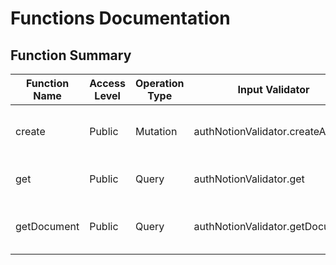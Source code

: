 # Functions Documentation

## Function Summary

| Function Name | Access Level | Operation Type | Input Validator               | Description                                                      |
|---------------|--------------|----------------|-------------------------------|------------------------------------------------------------------|
| create        | Public       | Mutation       | authNotionValidator.createAuth| Creates authentication using the provided input. Calls `authNotionService.createAuth` with the validated input. |
| get           | Public       | Query          | authNotionValidator.get       | Retrieves a Notion client. Validates input and calls `authNotionService.getNotionClient`.                              |
| getDocument   | Public       | Query          | authNotionValidator.getDocument| Retrieves a document by IDs. Validates `notion_id` and `document_id`, then calls `authNotionService.getDocumentById`. |

